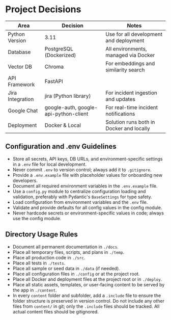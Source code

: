 # Project Decisions

| Area                | Decision                        | Notes                                      |
|---------------------|----------------------------------|--------------------------------------------|
| Python Version      | 3.11                             | Use for all development and deployment     |
| Database            | PostgreSQL (Dockerized)          | All environments, managed via Docker       |
| Vector DB           | Chroma                           | For embeddings and similarity search       |
| API Framework       | FastAPI                          |                                            |
| Jira Integration    | jira (Python library)            | For incident ingestion and updates         |
| Google Chat         | google-auth, google-api-python-client | For real-time incident notifications |
| Deployment          | Docker & Local                   | Solution runs both in Docker and locally   |

## Configuration and .env Guidelines

- Store all secrets, API keys, DB URLs, and environment-specific settings in a `.env` file for local development.
- Never commit `.env` to version control; always add it to `.gitignore`.
- Provide a `.env.example` file with placeholder values for onboarding new developers.
- Document all required environment variables in the `.env.example` file.
- Use a `config.py` module to centralize configuration loading and validation, preferably with Pydantic's `BaseSettings` for type safety.
- Load configuration from environment variables and the `.env` file.
- Validate and provide defaults for all config values in the config module.
- Never hardcode secrets or environment-specific values in code; always use the config module.

## Directory Usage Rules

- Document all permanent documentation in `./docs`.
- Place all temporary files, scripts, and plans in `./temp`.
- Place all production code in `./src`.
- Place all tests in `./tests`.
- Place all sample or seed data in `./data` (if needed).
- Place all configuration files in `./config` or at the project root.
- Place all Docker and deployment files at the project root or in `./deploy`.
- Place all static assets, templates, or user-facing content to be served by the app in `./content`.
- In every `content` folder and subfolder, add a `.include` file to ensure the folder structure is preserved in version control. Do not include any other files from `content/` in git; only the `.include` files should be tracked. All actual content files should be gitignored. 